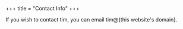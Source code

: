 +++
title = "Contact Info"
+++

If you wish to contact tim, you can email tim@{this website's domain}.
